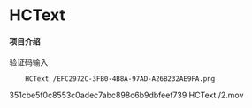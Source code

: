 #  HCText

#### 项目介绍
 验证码输入
 
        HCText /EFC2972C-3FB0-4B8A-97AD-A26B232AE9FA.png
      
351cbe5f0c8553c0adec7abc898c6b9dbfeef739
        HCText /2.mov
      

